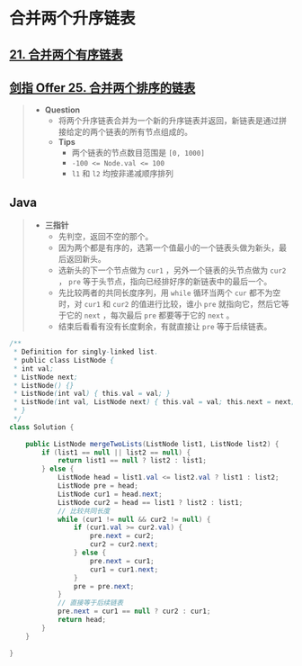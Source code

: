# 合并两个升序链表

## [21. 合并两个有序链表](https://leetcode.cn/problems/merge-two-sorted-lists/)

## [剑指 Offer 25. 合并两个排序的链表](https://leetcode.cn/problems/he-bing-liang-ge-pai-xu-de-lian-biao-lcof/)

> - **Question**
>   - 将两个升序链表合并为一个新的升序链表并返回，新链表是通过拼接给定的两个链表的所有节点组成的。
>   - **Tips**
>     - 两个链表的节点数目范围是 `[0, 1000]`
>     - `-100 <= Node.val <= 100`
>     - `l1` 和 `l2` 均按非递减顺序排列

## Java

> - **三指针**
>   - 先判空，返回不空的那个。
>   - 因为两个都是有序的，选第一个值最小的一个链表头做为新头，最后返回新头。
>   - 选新头的下一个节点做为 `cur1` ，另外一个链表的头节点做为 `cur2` ， `pre` 等于头节点，指向已经排好序的新链表中的最后一个。
>   - 先比较两者的共同长度序列，用 `while` 循环当两个 `cur` 都不为空时，对 `cur1` 和 `cur2` 的值进行比较，谁小 `pre` 就指向它，然后它等于它的 `next` ，每次最后 `pre` 都要等于它的 `next` 。
>   - 结束后看看有没有长度剩余，有就直接让 `pre` 等于后续链表。

```java
/**
 * Definition for singly-linked list.
 * public class ListNode {
 * int val;
 * ListNode next;
 * ListNode() {}
 * ListNode(int val) { this.val = val; }
 * ListNode(int val, ListNode next) { this.val = val; this.next = next; }
 * }
 */
class Solution {
    
    public ListNode mergeTwoLists(ListNode list1, ListNode list2) {
        if (list1 == null || list2 == null) {
            return list1 == null ? list2 : list1;
        } else {
            ListNode head = list1.val <= list2.val ? list1 : list2;
            ListNode pre = head;
            ListNode cur1 = head.next;
            ListNode cur2 = head == list1 ? list2 : list1;
            // 比较共同长度
            while (cur1 != null && cur2 != null) {
                if (cur1.val >= cur2.val) {
                    pre.next = cur2;
                    cur2 = cur2.next;
                } else {
                    pre.next = cur1;
                    cur1 = cur1.next;
                }
                pre = pre.next;
            }
            // 直接等于后续链表
            pre.next = cur1 == null ? cur2 : cur1;
            return head;
        }
    }
    
}
```
